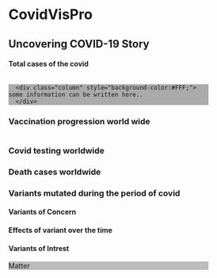 # CovidVisPro
<!DOCTYPE html>
<html>
<head>
<meta name="viewport" content="width=device-width, initial-scale=1">
<style>
* {
  box-sizing: border-box;
}

/* Create two equal columns that floats next to each other */
.columnMax {
  float: left;
  width: 100%;
  padding: 10px;
  height: 1550px; /* Should be removed. Only for demonstration */
}

/* Create two equal columns that floats next to each other */
.column {
  float: left;
  width: 100%;
  padding: 10px;
  height: 700px; /* Should be removed. Only for demonstration */
}

/* Create two equal columns that floats next to each other */
.columnl {
  float: left;
  width: 100%;
  padding: 10px;
  height: 975px; /* Should be removed. Only for demonstration */
}

/* Create two equal columns that floats next to each other */
.column2 {
  float: left;
  width: 50%;
  padding: 10px;
  height: 625px; /* Should be removed. Only for demonstration */
}

/* Create two equal columns that floats next to each other */
.column2l {
  float: left;
  width: 50%;
  padding: 10px;
  height: 825px; /* Should be removed. Only for demonstration */
}

/* Create two equal columns that floats next to each other */
.column3 {
  float: left;
  width: 33%;
  padding: 10px;
  height: 450px; /* Should be removed. Only for demonstration */
}

/* Clear floats after the columns */
.row:after {
  content: "";
  display: table;
  clear: both;
}


</style>
</head>
<body>

<h2>Uncovering COVID-19 Story</h2>

<h4>Total cases of the covid</h4>
<div class="row">
  <div class="column" style="background-color:#aaa;">
    <div class="flourish-embed flourish-map" data-src="visualisation/9045695"><script src="https://public.flourish.studio/resources/embed.js"></script></div>
  </div>
</div>

<div class="row">
  <div class="column2l" style="background-color:#aaa;">
    <div class="flourish-embed flourish-map" data-src="visualisation/9050841"><script src="https://public.flourish.studio/resources/embed.js"></script></div>
    
      <div class="column" style="background-color:#FFF;">
    some information can be written here..
      </div>

  </div>
  <div class="column2l" style="background-color:#aaa;">
    <div class="flourish-embed flourish-map" data-src="visualisation/9050469"><script src="https://public.flourish.studio/resources/embed.js"></script></div>
  </div>
</div>

<div class="row">
  <div class="column2" style="background-color:#aaa;">
    <div class="flourish-embed flourish-chart" data-src="visualisation/9029661"><script src="https://public.flourish.studio/resources/embed.js"></script></div>
  </div>
  <div class="column2" style="background-color:#aaa;">
    <div class="flourish-embed flourish-chart" data-src="visualisation/9026596"><script src="https://public.flourish.studio/resources/embed.js"></script></div>
  </div>
</div>

<div class="row">
  <div class="column2" style="background-color:#aaa;">
    <div class="flourish-embed flourish-map" data-src="visualisation/9045615"><script src="https://public.flourish.studio/resources/embed.js"></script></div>
  </div>

  <div class="column2" style="background-color:#aaa;">
    <div class="flourish-embed flourish-map" data-src="visualisation/9045106"><script src="https://public.flourish.studio/resources/embed.js"></script></div>
  </div>
</div>

<h3>Vaccination progression world wide</h3>

<div class="row">
  <div class="column3" style="background-color:#aaa;">
    <div class="flourish-embed flourish-chart" data-src="visualisation/9032461"><script src="https://public.flourish.studio/resources/embed.js"></script></div>
  </div>
  <div class="column3" style="background-color:#bbb;">
    <div class="flourish-embed flourish-chart" data-src="visualisation/9032476"><script src="https://public.flourish.studio/resources/embed.js"></script></div>
  </div>
  <div class="column3" style="background-color:#bbb;">
    <div class="flourish-embed flourish-hierarchy" data-src="visualisation/9042564"><script src="https://public.flourish.studio/resources/embed.js"></script></div>
  </div>
</div>

<div class="row">
  <div class="column2" style="background-color:#aaa;">
    <div class="flourish-embed flourish-chart" data-src="visualisation/9030540"><script src="https://public.flourish.studio/resources/embed.js"></script></div>
  </div>
  <div class="column2" style="background-color:#aaa;">
    <div class="flourish-embed flourish-chart" data-src="visualisation/9038966"><script src="https://public.flourish.studio/resources/embed.js"></script></div>
  </div>
</div>
<div class="row">
  <div class="column" style="background-color:#aaa;">
    <div class="flourish-embed flourish-chart" data-src="visualisation/9032025"><script src="https://public.flourish.studio/resources/embed.js"></script></div>
  </div>
</div>


<h3>Covid testing worldwide</h3>
<div class="columnMax" style="background-color:#aaa;">
    <div class="flourish-embed flourish-hierarchy" data-src="visualisation/9054410"><script src="https://public.flourish.studio/resources/embed.js"></script></div>
</div>

<div class="row">
  <div class="column2" style="background-color:#aaa;">
    <div class="flourish-embed flourish-bar-chart-race" data-src="visualisation/9054752"><script src="https://public.flourish.studio/resources/embed.js"></script></div>
  </div>

  <div class="column2" style="background-color:#aaa;">
    <div class="flourish-embed flourish-chart" data-src="visualisation/9042717"><script src="https://public.flourish.studio/resources/embed.js"></script></div>
  </div>
</div>


<h3>Death cases worldwide</h3>
<div class="row">
  <div class="column2" style="background-color:#aaa;">
    <div class="flourish-embed flourish-hierarchy" data-src="visualisation/9053628"><script src="https://public.flourish.studio/resources/embed.js"></script></div>
  </div>

  <div class="column2" style="background-color:#aaa;">
    <div class="flourish-embed flourish-map" data-src="visualisation/9052216"><script src="https://public.flourish.studio/resources/embed.js"></script></div>
  </div>
</div>


<h3>Variants mutated during the period of covid</h3>
<h4>Variants of Concern</h4>
<div class="row">
  <div class="column3" style="background-color:#aaa;">
    <div class="flourish-embed flourish-chart" data-src="visualisation/9017012"><script src="https://public.flourish.studio/resources/embed.js"></script></div>
  </div>
  <div class="column3" style="background-color:#bbb;">
    <div class="flourish-embed flourish-chart" data-src="visualisation/9016558"><script src="https://public.flourish.studio/resources/embed.js"></script></div>
  </div>
  <div class="column3" style="background-color:#bbb;">
    <div class="flourish-embed flourish-chart" data-src="visualisation/9016521"><script src="https://public.flourish.studio/resources/embed.js"></script></div>
  </div>
</div>

<h4>Effects of variant over the time</h4>
<div class="row">
  <div class="column2" style="background-color:#aaa;">
    <div class="flourish-embed flourish-chart" data-src="visualisation/8662347"><script src="https://public.flourish.studio/resources/embed.js"></script></div>
  </div>
  <div class="column2" style="background-color:#bbb;">
    <div class="flourish-embed flourish-bar-chart-race" data-src="visualisation/8977449"><script src="https://public.flourish.studio/resources/embed.js"></script></div>
  </div>
</div>

<h4>Variants of Intrest</h4>
<div class="row">
  <div class="column2" style="background-color:#aaa;">
    <div class="flourish-embed flourish-chart" data-src="visualisation/8976635"><script src="https://public.flourish.studio/resources/embed.js"></script></div>
  </div>
  <div class="column2" style="background-color:#bbb;">
    Matter
  </div>
</div>


</body>
</html>
